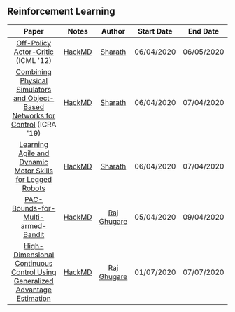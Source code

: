## Reinforcement Learning

| Paper | Notes | Author| Start Date | End Date |
|:-----:|:-----:|:-----:|:----------:|:--------:|
| [Off-Policy Actor-Critic](https://arxiv.org/abs/1205.4839) (ICML '12) | [HackMD](https://hackmd.io/@FtbpSED3RQWclbmbmkChEA/BkcB-xwvI) | [Sharath](https://sharathraparthy.github.io/) | 06/04/2020 |    06/05/2020    |
| [Combining Physical Simulators and Object-Based Networks for Control](https://arxiv.org/pdf/1904.06580.pdf) (ICRA '19) | [HackMD](https://hackmd.io/@FtbpSED3RQWclbmbmkChEA/Sy6GPG9MB) | [Sharath](https://sharathraparthy.github.io/)| 06/04/2020 |  07/04/2020    |
| [Learning Agile and Dynamic Motor Skills for Legged Robots](https://arxiv.org/abs/1901.08652)| [HackMD](https://hackmd.io/@FtbpSED3RQWclbmbmkChEA/ByzYzEhVS) |[Sharath](https://sharathraparthy.github.io/) | 06/04/2020 |  07/04/2020  |
| [PAC-Bounds-for-Multi-armed-Bandit](https://link.springer.com/chapter/10.1007/3-540-45435-7_18) | [HackMD](https://hackmd.io/saK7DdqCRnyBfN3HykLhlA) | [Raj Ghugare](https://github.com/RajGhugare19) | 05/04/2020 | 09/04/2020 |
| [High-Dimensional Continuous Control Using Generalized Advantage Estimation](https://arxiv.org/abs/1506.02438) | [HackMD](https://hackmd.io/3azkwbmgRLSrqyvUHf5SqQ?view) | [Raj Ghugare](https://github.com/RajGhugare19) | 01/07/2020 | 07/07/2020 |

